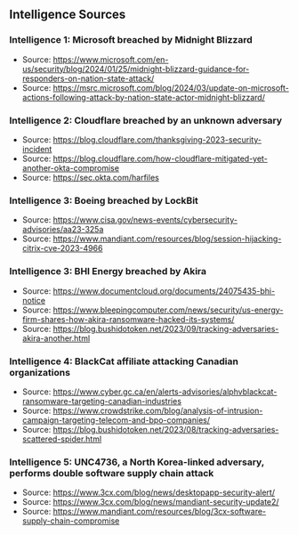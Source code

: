 ## Intelligence Sources

### Intelligence 1: Microsoft breached by Midnight Blizzard
- Source: https://www.microsoft.com/en-us/security/blog/2024/01/25/midnight-blizzard-guidance-for-responders-on-nation-state-attack/
- Source: https://msrc.microsoft.com/blog/2024/03/update-on-microsoft-actions-following-attack-by-nation-state-actor-midnight-blizzard/

### Intelligence 2: Cloudflare breached by an unknown adversary
- Source: https://blog.cloudflare.com/thanksgiving-2023-security-incident
- Source: https://blog.cloudflare.com/how-cloudflare-mitigated-yet-another-okta-compromise
- Source: https://sec.okta.com/harfiles

### Intelligence 3: Boeing breached by LockBit
- Source: https://www.cisa.gov/news-events/cybersecurity-advisories/aa23-325a
- Source: https://www.mandiant.com/resources/blog/session-hijacking-citrix-cve-2023-4966

### Intelligence 3: BHI Energy breached by Akira
- Source: https://www.documentcloud.org/documents/24075435-bhi-notice
- Source: https://www.bleepingcomputer.com/news/security/us-energy-firm-shares-how-akira-ransomware-hacked-its-systems/
- Source: https://blog.bushidotoken.net/2023/09/tracking-adversaries-akira-another.html

### Intelligence 4: BlackCat affiliate attacking Canadian organizations
- Source: https://www.cyber.gc.ca/en/alerts-advisories/alphvblackcat-ransomware-targeting-canadian-industries
- Source: https://www.crowdstrike.com/blog/analysis-of-intrusion-campaign-targeting-telecom-and-bpo-companies/
- Source: https://blog.bushidotoken.net/2023/08/tracking-adversaries-scattered-spider.html

### Intelligence 5: UNC4736, a North Korea-linked adversary, performs double software supply chain attack
- Source: https://www.3cx.com/blog/news/desktopapp-security-alert/
- Source: https://www.3cx.com/blog/news/mandiant-security-update2/
- Source: https://www.mandiant.com/resources/blog/3cx-software-supply-chain-compromise

